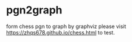 # pgn2graph
form chess pgn to graph by graphviz
please visit https://zhqs678.github.io/chess.html to test.